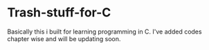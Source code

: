 # Trash-stuff-for-C
Basically this i built for learning programming in C.
I've added codes chapter wise and will be updating soon.
